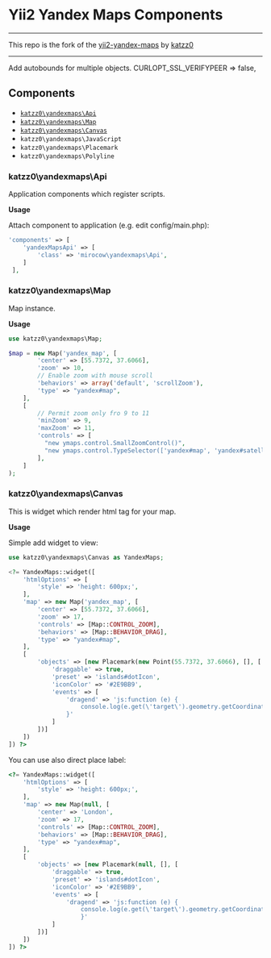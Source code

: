 # Yii2 Yandex Maps Components #

* * *

This repo is the fork of the [yii2-yandex-maps](https://github.com/katzz0/yii2-yandex-maps "yii2-yandex-maps")
by [katzz0](https://github.com/katzz0 "katzz0")

* * *

Add autobounds for multiple objects.
CURLOPT_SSL_VERIFYPEER => false,

## Components ##

- [`katzz0\yandexmaps\Api`](https://github.com/katzz0/yii2-yandex-maps#katzz0yandexmapsapi)
- [`katzz0\yandexmaps\Map`](https://github.com/katzz0/yii2-yandex-maps#katzz0yandexmapsmap)
- [`katzz0\yandexmaps\Canvas`](https://github.com/katzz0/yii2-yandex-maps#katzz0yandexmapscanvas)
- `katzz0\yandexmaps\JavaScript`
- `katzz0\yandexmaps\Placemark`
- `katzz0\yandexmaps\Polyline`

### katzz0\yandexmaps\Api ###

Application components which register scripts.

__Usage__

Attach component to application (e.g. edit config/main.php):
```php
'components' => [
	'yandexMapsApi' => [
		'class' => 'mirocow\yandexmaps\Api',
	]
 ],
```

### katzz0\yandexmaps\Map ###

Map instance.

__Usage__

```php
use katzz0\yandexmaps\Map;

$map = new Map('yandex_map', [
        'center' => [55.7372, 37.6066],
        'zoom' => 10,
        // Enable zoom with mouse scroll
        'behaviors' => array('default', 'scrollZoom'),
        'type' => "yandex#map",
    ],
    [
        // Permit zoom only fro 9 to 11
        'minZoom' => 9,
        'maxZoom' => 11,
        'controls' => [
          "new ymaps.control.SmallZoomControl()",
          "new ymaps.control.TypeSelector(['yandex#map', 'yandex#satellite'])",
        ],
    ]
);
```

### katzz0\yandexmaps\Canvas ###

This is widget which render html tag for your map.

__Usage__

Simple add widget to view:
```php
use katzz0\yandexmaps\Canvas as YandexMaps;

<?= YandexMaps::widget([
    'htmlOptions' => [
        'style' => 'height: 600px;',
    ],
    'map' => new Map('yandex_map', [
        'center' => [55.7372, 37.6066],
        'zoom' => 17,
        'controls' => [Map::CONTROL_ZOOM],
        'behaviors' => [Map::BEHAVIOR_DRAG],
        'type' => "yandex#map",
    ],
    [
        'objects' => [new Placemark(new Point(55.7372, 37.6066), [], [
            'draggable' => true,
            'preset' => 'islands#dotIcon',
            'iconColor' => '#2E9BB9',
            'events' => [
                'dragend' => 'js:function (e) {
                    console.log(e.get(\'target\').geometry.getCoordinates());
                }'
            ]
        ])]
    ])
]) ?>

```

You can use also direct place label:
```php
<?= YandexMaps::widget([
    'htmlOptions' => [
        'style' => 'height: 600px;',
    ],
    'map' => new Map(null, [
        'center' => 'London',
        'zoom' => 17,
        'controls' => [Map::CONTROL_ZOOM],
        'behaviors' => [Map::BEHAVIOR_DRAG],
        'type' => "yandex#map",
    ],
    [
        'objects' => [new Placemark(null, [], [
            'draggable' => true,
            'preset' => 'islands#dotIcon',
            'iconColor' => '#2E9BB9',
            'events' => [
                'dragend' => 'js:function (e) {
                    console.log(e.get(\'target\').geometry.getCoordinates());
                    }'
            ]
        ])]
    ])
]) ?>

```